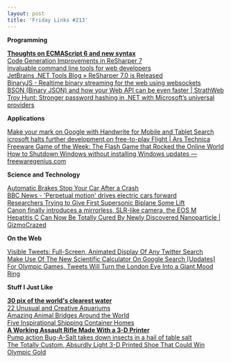 ```yaml
---
layout: post
title: 'Friday Links #213'
---
```

**Programming**

[**Thoughts on ECMAScript 6 and new syntax**](http://www.nczonline.net/blog/2012/07/24/thoughts-on-ecmascript-6-and-new-syntax/)   
[Code Generation Improvements in ReSharper 7](http://blogs.jetbrains.com/dotnet/2012/07/code-generation-improvements-in-resharper-7/)   
[Invaluable command line tools for web developers](http://www.coderholic.com/invaluable-command-line-tools-for-web-developers/)   
[JetBrains .NET Tools Blog » ReSharper 7.0 is Released](http://blogs.jetbrains.com/dotnet/2012/07/resharper-70-is-released/)   
[BinaryJS - Realtime binary streaming for the web using websockets](http://binaryjs.com/)   
[BSON (Binary JSON) and how your Web API can be even faster | StrathWeb](http://www.strathweb.com/2012/07/bson-binary-json-and-how-your-web-api-can-be-even-faster/)   
[Troy Hunt: Stronger password hashing in .NET with Microsoft’s universal providers](http://www.troyhunt.com/2012/07/stronger-password-hashing-in-net-with.html)

**Applications**

[Make your mark on Google with Handwrite for Mobile and Tablet Search](http://googleblog.blogspot.com/2012/07/make-your-mark-on-google-with-handwrite.html)   
[icrosoft halts further development on free-to-play Flight | Ars Technica](http://arstechnica.com/gaming/2012/07/microsoft-halts-further-development-on-free-to-play-flight/)   
[Freeware Game of the Week: The Flash Game that Rocked the Online World](http://www.techsupportalert.com/cdn/freeware-game-week-flash-game-rocked-online-world.htm)   
[How to Shutdown Windows without installing Windows updates — freewaregenius.com](http://www.freewaregenius.com/how-to-shutdown-windows-without-installing-windows-updates/)

**Science and Technology**

[Automatic Brakes Stop Your Car After a Crash](http://www.wired.com/autopia/2012/07/automatic-brakes-crash/)   
[BBC News - 'Perpetual motion' drives electric cars forward](http://www.bbc.co.uk/news/business-18958025)   
[Researchers Trying to Give First Supersonic Biplane Some Lift](http://www.popsci.com/technology/article/2012-07/researchers-trying-give-first-supersonic-biplane-some-lift)   
[Canon finally introduces a mirrorless, SLR-like camera, the EOS M](http://news.consumerreports.org/electronics/2012/07/canon-finally-introduces-a-mirrorless-slr-like-camera-the-eos-m.html?EXTKEY=I72RSE0)   
[Hepatitis C Can Now Be Totally Cured By Newly Discovered Nanoparticle | GizmoCrazed](http://www.gizmocrazed.com/2012/07/hepatitis-c-can-now-be-totally-cured-by-new-nanoparticle/)

**On the Web**

[Visible Tweets: Full-Screen, Animated Display Of Any Twitter Search](http://www.makeuseof.com/tag/visible-tweets-fullscreen-animated-display-twitter-search/)   
[Make Use Of The New Scientific Calculator On Google Search [Updates]](http://www.makeuseof.com/tag/scientific-calculator-google-search-updates/)   
[For Olympic Games, Tweets Will Turn the London Eye Into a Giant Mood Ring](http://allthingsd.com/20120723/for-olympic-games-tweets-will-turn-the-london-eye-into-a-giant-mood-ring/)

**Stuff I Just Like**

[**30 pix of the world's clearest water**](http://matadornetwork.com/trips/34-places-to-swim-in-the-worlds-clearest-water-pics/)   
[22 Unusual and Creative Aquariums](http://www.boredpanda.com/creative-aquariums/)   
[Amazing Animal Bridges Around the World](http://twistedsifter.com/2012/07/animal-bridges-around-the-world/)   
[Five Inspirational Shipping Container Homes](http://www.dwell.com/articles/five-inspirational-shipping-container-homes.html)   
[**A Working Assault Rifle Made With a 3-D Printer**](http://www.popsci.com/technology/article/2012-07/working-assault-rifle-made-3-d-printer)   
[Pump action Bug-A-Salt takes down insects in a hail of table salt](http://www.gizmag.com/bug-a-salt-salty-pest-control/23443/)   
[The Totally Custom, Absurdly Light 3-D Printed Shoe That Could Win Olympic Gold](http://www.popsci.com/technology/article/2012-07/3d-printed-shoe-could-help-save-sprinters-precious-seconds)
